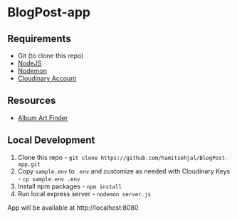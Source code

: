 # BlogPost-app

## Requirements
- Git (to clone this repo)
- [NodeJS](https://nodejs.org/en/)
- [Nodemon](https://nodemon.io/)
- [Cloudinary Account](https://cloudinary.com/)

## Resources 
- [Album Art Finder](https://bendodson.com/projects/itunes-artwork-finder/)

## Local Development
1. Clone this repo - `git clone https://github.com/hamitsehjal/BlogPost-app.git`
2. Copy `sample.env` to `.env` and customize as needed with Cloudinary Keys - `cp sample.env .env`
3. Install npm packages - `npm install`
4. Run local express server - `nodemon server.js`

App will be available at http://localhost:8080
